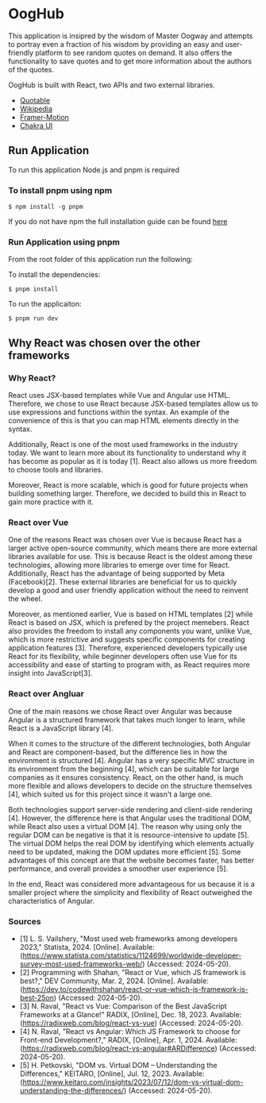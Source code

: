 # OogHub

This application is insipred by the wisdom of Master Oogway and attempts to portray even a fraction of his wisdom by providing an easy and user-friendly platform to see random quotes on demand. 
It also offers the functionality to save quotes and to get more information about the authors of the quotes. 

OogHub is built with React, two APIs and two external libraries.

- [Quotable](https://github.com/lukePeavey/quotable)
- [Wikipedia](https://en.wikipedia.org/api/rest_v1/)
- [Framer-Motion](https://github.com/framer/motion)
- [Chakra UI](https://github.com/chakra-ui/chakra-ui/)

## Run Application
To run this application Node.js and pnpm is required

### To install pnpm using npm
```
$ npm install -g pnpm
```
If you do not have npm the full installation guide can be found [here](https://pnpm.io/installation) 


### Run Application using pnpm

From the root folder of this application run the following:

To install the dependencies:

```
$ pnpm install
```

To run the applicaiton:
```
$ pnpm run dev
```

## Why React was chosen over the other frameworks

### Why React? 
React uses JSX-based templates while Vue and Angular use HTML. Therefore, we chose to use React because JSX-based templates allow us to use expressions and functions within the syntax. An example of the convenience of this is that you can map HTML elements directly in the syntax.

Additionally, React is one of the most used frameworks in the industry today. We want to learn more about its functionality to understand why it has become as popular as it is today [1]. React also allows us more freedom to choose tools and libraries.

Moreover, React is more scalable, which is good for future projects when building something larger. Therefore, we decided to build this in React to gain more practice with it.

### React over Vue
One of the reasons React was chosen over Vue is because React has a larger active open-source community, which means there are more external libraries available for use. This is because React is the oldest among these technologies, allowing more libraries to emerge over time for React. Additionally, React has the advantage of being supported by Meta (Facebook)[2]. These external libraries are beneficial for us to quickly develop a good and user friendly application without the need to reinvent the wheel.

Moreover, as mentioned earlier, Vue is based on HTML templates [2] while React is based on JSX, which is prefered by the project memebers. React also provides the freedom to install any components you want, unlike Vue, which is more restrictive and suggests specific components for creating application features [3]. Therefore, experienced developers typically use React for its flexibility, while beginner developers often use Vue for its accessibility and ease of starting to program with, as React requires more insight into JavaScript[3].

### React over Angluar
One of the main reasons we chose React over Angular was because Angular is a structured framework that takes much longer to learn, while React is a JavaScript library [4].

When it comes to the structure of the different technologies, both Angular and React are component-based, but the difference lies in how the environment is structured [4]. Angular has a very specific MVC structure in its environment from the beginning [4], which can be suitable for large companies as it ensures consistency. React, on the other hand, is much more flexible and allows developers to decide on the structure themselves [4], which suited us for this project since it wasn't a large one.

Both technologies support server-side rendering and client-side rendering [4]. However, the difference here is that Angular uses the traditional DOM, while React also uses a virtual DOM [4]. The reason why using only the regular DOM can be negative is that it is resource-intensive to update [5]. The virtual DOM helps the real DOM by identifying which elements actually need to be updated, making the DOM updates more efficient [5]. Some advantages of this concept are that the website becomes faster, has better performance, and overall provides a smoother user experience [5].

In the end, React was considered more advantageous for us because it is a smaller project where the simplicity and flexibility of React outweighed the characteristics of Angular.

### Sources
- [1] L. S. Vailshery, "Most used web frameworks among developers 2023," Statista, 2024. [Online]. Available: (https://www.statista.com/statistics/1124699/worldwide-developer-survey-most-used-frameworks-web/) (Accessed: 2024-05-20).
- [2] Programming with Shahan, "React or Vue, which JS framework is best?," DEV Community, Mar. 2, 2024. [Online]. Available: (https://dev.to/codewithshahan/react-or-vue-which-js-framework-is-best-25on) (Accessed: 2024-05-20).
- [3] N. Raval, "React vs Vue: Comparison of the Best JavaScript Frameworks at a Glance!" RADIX, [Online], Dec. 18, 2023. Available: (https://radixweb.com/blog/react-vs-vue) (Accessed: 2024-05-20).
- [4] N. Raval, "React vs Angular: Which JS Framework to choose for Front-end Development?," RADIX, [Online], Apr. 1, 2024. Available: (https://radixweb.com/blog/react-vs-angular#ARDifference) (Accessed: 2024-05-20).
- [5] H. Petkovski, "DOM vs. Virtual DOM – Understanding the Differences," KEITARO, [Online], Jul. 12, 2023. Available: (https://www.keitaro.com/insights/2023/07/12/dom-vs-virtual-dom-understanding-the-differences/) (Accessed: 2024-05-20).
